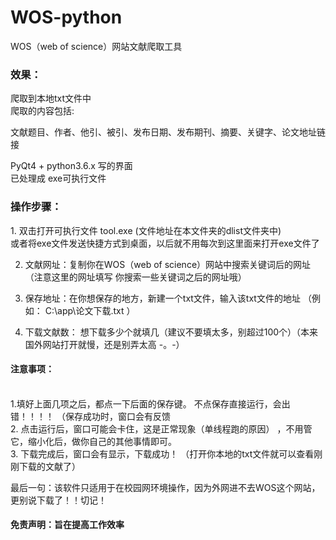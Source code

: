 # WOS-python
WOS（web of science）网站文献爬取工具


<h3>效果：</h3>
爬取到本地txt文件中<br>
爬取的内容包括:<br>

文献题目、作者、他引、被引、发布日期、发布期刊、摘要、关键字、论文地址链接

PyQt4 + python3.6.x 写的界面<br>
已处理成 exe可执行文件




<h3>操作步骤：</h3>
1.  双击打开可执行文件 tool.exe  (文件地址在本文件夹的dlist文件夹中)<br>
    或者将exe文件发送快捷方式到桌面，以后就不用每次到这里面来打开exe文件了<br>

2.  文献网址：复制你在WOS（web of science）网站中搜索关键词后的网址（注意这里的网址填写 你搜索一些关键词之后的网址哦）<br>

3.  保存地址：在你想保存的地方，新建一个txt文件，输入该txt文件的地址 （例如： C:\app\论文下载.txt ）<br>

4.  下载文献数： 想下载多少个就填几（建议不要填太多，别超过100个）（本来国外网站打开就慢，还是别弄太高 -。-）<br>


<h4>注意事项：</h4><br>
	  1.填好上面几项之后，都点一下后面的保存键。 不点保存直接运行，会出错！！！！ （保存成功时，窗口会有反馈<br>
 	  2. 点击运行后，窗口可能会卡住，这是正常现象（单线程跑的原因） ，不用管它，缩小化后，做你自己的其他事情即可。<br>
	  3. 下载完成后，窗口会有显示，下载成功！ （打开你本地的txt文件就可以查看刚刚下载的文献了）<br>

<p>最后一句：该软件只适用于在校园网环境操作，因为外网进不去WOS这个网站，更别说下载了！！切记！</p> 
<h4>免责声明：旨在提高工作效率</h4>
